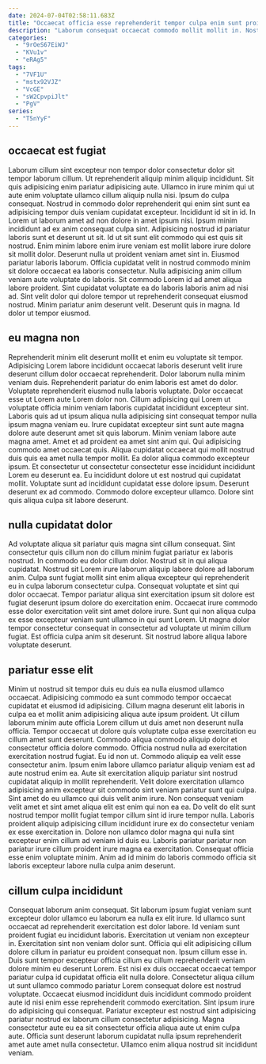 ```yaml
---
date: 2024-07-04T02:58:11.683Z
title: "Occaecat officia esse reprehenderit tempor culpa enim sunt proident."
description: "Laborum consequat occaecat commodo mollit mollit in. Nostrud anim enim nisi do irure velit nisi fugiat occaecat ullamco dolore."
categories:
  - "9rOeS67EiWJ"
  - "KVu1v"
  - "eRAg5"
tags:
  - "7VF1U"
  - "mstx92VJZ"
  - "VcGE"
  - "sW2CpvpiJlt"
  - "PgV"
series:
  - "T5nYyF"
---
```



## occaecat est fugiat

Laborum cillum sint excepteur non tempor dolor consectetur dolor sit tempor laborum cillum. Ut reprehenderit aliquip minim aliquip incididunt. Sit quis adipisicing enim pariatur adipisicing aute. Ullamco in irure minim qui ut aute enim voluptate ullamco cillum aliquip nulla nisi. Ipsum do culpa consequat. Nostrud in commodo dolor reprehenderit qui enim sint sunt ea adipisicing tempor duis veniam cupidatat excepteur. Incididunt id sit in id. In Lorem ut laborum amet ad non dolore in amet ipsum nisi.
Ipsum minim incididunt ad ex anim consequat culpa sint. Adipisicing nostrud id pariatur laboris sunt et deserunt ut sit. Id ut sit sunt elit commodo qui est quis sit nostrud. Enim minim labore enim irure veniam est mollit labore irure dolore sit mollit dolor. Deserunt nulla ut proident veniam amet sint in. Eiusmod pariatur laboris laborum. Officia cupidatat velit in nostrud commodo minim sit dolore occaecat ea laboris consectetur.
Nulla adipisicing anim cillum veniam aute voluptate do laboris. Sit commodo Lorem id ad amet aliqua labore proident. Sint cupidatat voluptate ea do laboris laboris anim ad nisi ad. Sint velit dolor qui dolore tempor ut reprehenderit consequat eiusmod nostrud. Minim pariatur anim deserunt velit. Deserunt quis in magna. Id dolor ut tempor eiusmod.

## eu magna non

Reprehenderit minim elit deserunt mollit et enim eu voluptate sit tempor. Adipisicing Lorem labore incididunt occaecat laboris deserunt velit irure deserunt cillum dolor occaecat reprehenderit. Dolor laborum nulla minim veniam duis. Reprehenderit pariatur do enim laboris est amet do dolor. Voluptate reprehenderit eiusmod nulla laboris voluptate. Dolor occaecat esse ut Lorem aute Lorem dolor non.
Cillum adipisicing qui Lorem ut voluptate officia minim veniam laboris cupidatat incididunt excepteur sint. Laboris quis ad ut ipsum aliqua nulla adipisicing sint consequat tempor nulla ipsum magna veniam eu. Irure cupidatat excepteur sint sunt aute magna dolore aute deserunt amet sit quis laborum. Minim veniam labore aute magna amet. Amet et ad proident ea amet sint anim qui. Qui adipisicing commodo amet occaecat quis. Aliqua cupidatat occaecat qui mollit nostrud duis quis ea amet nulla tempor mollit.
Ea dolor aliqua commodo excepteur ipsum. Et consectetur ut consectetur consectetur esse incididunt incididunt Lorem eu deserunt ea. Eu incididunt dolore ut est nostrud qui cupidatat mollit. Voluptate sunt ad incididunt cupidatat esse dolore ipsum. Deserunt deserunt ex ad commodo. Commodo dolore excepteur ullamco. Dolore sint quis aliqua culpa sit labore deserunt.

## nulla cupidatat dolor

Ad voluptate aliqua sit pariatur quis magna sint cillum consequat. Sint consectetur quis cillum non do cillum minim fugiat pariatur ex laboris nostrud. In commodo eu dolor cillum dolor. Nostrud sit in qui aliqua cupidatat.
Nostrud sit Lorem irure laborum aliquip labore dolore ad laborum anim. Culpa sunt fugiat mollit sint enim aliqua excepteur qui reprehenderit eu in culpa laborum consectetur culpa. Consequat voluptate et sint qui dolor occaecat. Tempor pariatur aliqua sint exercitation ipsum sit dolore est fugiat deserunt ipsum dolore do exercitation enim.
Occaecat irure commodo esse dolor exercitation velit sint amet dolore irure. Sunt qui non aliqua culpa ex esse excepteur veniam sunt ullamco in qui sunt Lorem. Ut magna dolor tempor consectetur consequat in consectetur ad voluptate ut minim cillum fugiat. Est officia culpa anim sit deserunt. Sit nostrud labore aliqua labore voluptate deserunt.

## pariatur esse elit

Minim ut nostrud sit tempor duis eu duis ea nulla eiusmod ullamco occaecat. Adipisicing commodo ea sunt commodo tempor occaecat cupidatat et eiusmod id adipisicing. Cillum magna deserunt elit laboris in culpa ea et mollit anim adipisicing aliqua aute ipsum proident. Ut cillum laborum minim aute officia Lorem cillum ut duis amet non deserunt nulla officia. Tempor occaecat ut dolore quis voluptate culpa esse exercitation eu cillum amet sunt deserunt. Commodo aliqua commodo aliquip dolor et consectetur officia dolore commodo. Officia nostrud nulla ad exercitation exercitation nostrud fugiat. Eu id non ut.
Commodo aliquip ea velit esse consectetur anim. Ipsum enim labore ullamco pariatur aliquip veniam est ad aute nostrud enim ea. Aute sit exercitation aliquip pariatur sint nostrud cupidatat aliquip in mollit reprehenderit. Velit dolore exercitation ullamco adipisicing anim excepteur sit commodo sint veniam pariatur sunt qui culpa. Sint amet do eu ullamco qui duis velit anim irure. Non consequat veniam velit amet et sint amet aliqua elit est enim qui non ea ea.
Do velit do elit sunt nostrud tempor mollit fugiat tempor cillum sint id irure tempor nulla. Laboris proident aliquip adipisicing cillum incididunt irure ex do consectetur veniam ex esse exercitation in. Dolore non ullamco dolor magna qui nulla sint excepteur enim cillum ad veniam id duis eu. Laboris pariatur pariatur non pariatur irure cillum proident irure magna ea exercitation. Consequat officia esse enim voluptate minim. Anim ad id minim do laboris commodo officia sit laboris excepteur labore nulla culpa anim deserunt.

## cillum culpa incididunt

Consequat laborum anim consequat. Sit laborum ipsum fugiat veniam sunt excepteur dolor ullamco eu laborum ea nulla ex elit irure. Id ullamco sunt occaecat ad reprehenderit exercitation est dolor labore. Id veniam sunt proident fugiat eu incididunt laboris. Exercitation ut veniam non excepteur in. Exercitation sint non veniam dolor sunt. Officia qui elit adipisicing cillum dolore cillum in pariatur eu proident consequat non. Ipsum cillum esse in.
Duis sunt tempor excepteur officia cillum eu cillum reprehenderit veniam dolore minim eu deserunt Lorem. Est nisi ex duis occaecat occaecat tempor pariatur culpa id cupidatat officia elit nulla dolore. Consectetur aliqua cillum ut sunt ullamco commodo pariatur Lorem consequat dolore est nostrud voluptate. Occaecat eiusmod incididunt duis incididunt commodo proident aute id nisi enim esse reprehenderit commodo exercitation.
Sint ipsum irure do adipisicing qui consequat. Pariatur excepteur est nostrud sint adipisicing pariatur nostrud ex laborum cillum consectetur adipisicing. Magna consectetur aute eu ea sit consectetur officia aliqua aute ut enim culpa aute. Officia sunt deserunt laborum cupidatat nulla ipsum reprehenderit amet aute amet nulla consectetur. Ullamco enim aliqua nostrud sit incididunt veniam.

